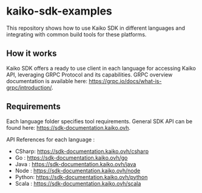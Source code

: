 # kaiko-sdk-examples

This repository shows how to use Kaiko SDK in different languages and integrating with common build tools for these platforms.

## How it works

Kaiko SDK offers a ready to use client in each language for accessing Kaiko API, leveraging GRPC Protocol and its capabilities.
GRPC overview documentation is available here: <https://grpc.io/docs/what-is-grpc/introduction/>.

## Requirements

Each language folder specifies tool requirements.
General SDK API can be found here: <https://sdk-documentation.kaiko.ovh>.

API References for each language :

- CSharp: <https://sdk-documentation.kaiko.ovh/csharp>
- Go : <https://sdk-documentation.kaiko.ovh/go>
- Java : <https://sdk-documentation.kaiko.ovh/java>
- Node : <https://sdk-documentation.kaiko.ovh/node>
- Python: <https://sdk-documentation.kaiko.ovh/python>
- Scala : <https://sdk-documentation.kaiko.ovh/scala>
